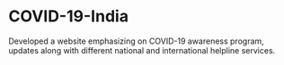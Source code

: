# COVID-19-India
Developed a website emphasizing on COVID-19 awareness program, updates along with different national and international helpline services.
